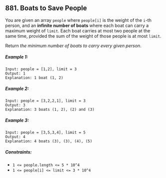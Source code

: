 ## 881. Boats to Save People

You are given an array ```people``` where ```people[i]``` is the weight of the ```i```-th person, and an **infinite number of boats** where each boat can carry a maximum weight of ```limit```. Each boat carries at most two people at the same time, provided the sum of the weight of those people is at most ```limit```.

Return *the minimum number of boats to carry every given person*.

##### Example 1:
```
Input: people = [1,2], limit = 3
Output: 1
Explanation: 1 boat (1, 2)
```
##### Example 2:
```
Input: people = [3,2,2,1], limit = 3
Output: 3
Explanation: 3 boats (1, 2), (2) and (3)
```
##### Example 3:
```
Input: people = [3,5,3,4], limit = 5
Output: 4
Explanation: 4 boats (3), (3), (4), (5)
```

##### Constraints:

* ```1 <= people.length <= 5 * 10^4```
* ```1 <= people[i] <= limit <= 3 * 10^4```